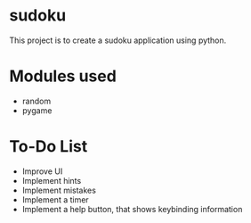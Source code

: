# sudoku
This project is to create a sudoku application using python.

# Modules used
- random
- pygame

# To-Do List
- Improve UI
- Implement hints
- Implement mistakes
- Implement a timer
- Implement a help button, that shows keybinding information

